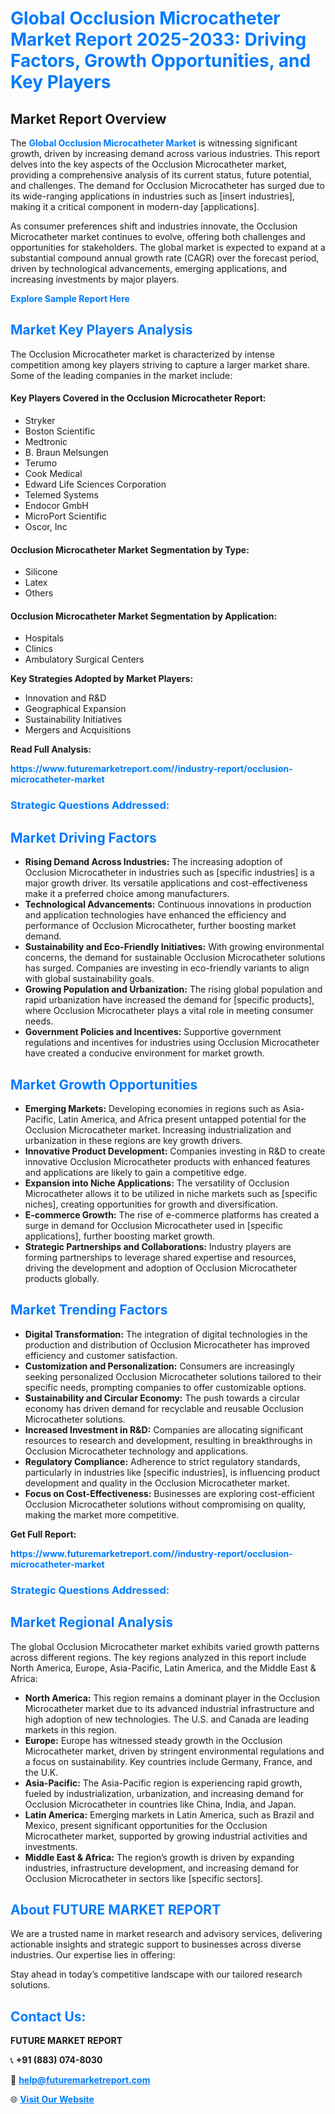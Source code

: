 <h1 style="color: #007BFF;">Global Occlusion Microcatheter Market Report 2025-2033: Driving Factors, Growth Opportunities, and Key Players</h1>

<section id="overview">
<h2>Market Report Overview</h2>
<p>The <a href="https://www.futuremarketreport.com//industry-report/occlusion-microcatheter-market" style="color: #007BFF; text-decoration: none;"><strong>Global Occlusion Microcatheter Market</strong></a> is witnessing significant growth, driven by increasing demand across various industries. This report delves into the key aspects of the Occlusion Microcatheter market, providing a comprehensive analysis of its current status, future potential, and challenges. The demand for Occlusion Microcatheter has surged due to its wide-ranging applications in industries such as [insert industries], making it a critical component in modern-day [applications].</p>
<p>As consumer preferences shift and industries innovate, the Occlusion Microcatheter market continues to evolve, offering both challenges and opportunities for stakeholders. The global market is expected to expand at a substantial compound annual growth rate (CAGR) over the forecast period, driven by technological advancements, emerging applications, and increasing investments by major players.</p>
</section>

<section id="overview">
<p><a href="https://www.futuremarketreport.com//request-sample/reportId=49752" style="color: #007BFF; text-decoration: none;"><strong>Explore Sample Report Here</strong></a></p>
</section>

<section id="key-players">
<h2 style="color: #007BFF;">Market Key Players Analysis</h2>
<p>The Occlusion Microcatheter market is characterized by intense competition among key players striving to capture a larger market share. Some of the leading companies in the market include:</p>
<h4>Key Players Covered in the Occlusion Microcatheter Report:</h4>
<ul><li>Stryker</li><li>Boston Scientific</li><li>Medtronic</li><li>B. Braun Melsungen</li><li>Terumo</li><li>Cook Medical</li><li>Edward Life Sciences Corporation</li><li>Telemed Systems</li><li>Endocor GmbH</li><li>MicroPort Scientific</li><li>Oscor, Inc</li></ul>
<h4>Occlusion Microcatheter Market Segmentation by Type:</h4>
<ul><li>Silicone</li><li>Latex</li><li>Others</li></ul>

<h4>Occlusion Microcatheter Market Segmentation by Application:</h4>
<ul><li>Hospitals</li><li>Clinics</li><li>Ambulatory Surgical Centers</li></ul>
<p><strong>Key Strategies Adopted by Market Players:</strong></p>
<ul>
<li>Innovation and R&D</li>
<li>Geographical Expansion</li>
<li>Sustainability Initiatives</li>
<li>Mergers and Acquisitions</li>
</ul>
</section>

<section>
<p><strong>Read Full Analysis: </strong></p><a href="https://www.futuremarketreport.com//industry-report/occlusion-microcatheter-market" style="color: #007BFF; text-decoration: none;"><strong>https://www.futuremarketreport.com//industry-report/occlusion-microcatheter-market</strong></a>
<h3 style="color: #007BFF;">Strategic Questions Addressed:</h3>
</section>

<section id="driving-factors">
<h2 style="color: #007BFF;">Market Driving Factors</h2>
<ul>
<li><strong>Rising Demand Across Industries:</strong> The increasing adoption of Occlusion Microcatheter in industries such as [specific industries] is a major growth driver. Its versatile applications and cost-effectiveness make it a preferred choice among manufacturers.</li>
<li><strong>Technological Advancements:</strong> Continuous innovations in production and application technologies have enhanced the efficiency and performance of Occlusion Microcatheter, further boosting market demand.</li>
<li><strong>Sustainability and Eco-Friendly Initiatives:</strong> With growing environmental concerns, the demand for sustainable Occlusion Microcatheter solutions has surged. Companies are investing in eco-friendly variants to align with global sustainability goals.</li>
<li><strong>Growing Population and Urbanization:</strong> The rising global population and rapid urbanization have increased the demand for [specific products], where Occlusion Microcatheter plays a vital role in meeting consumer needs.</li>
<li><strong>Government Policies and Incentives:</strong> Supportive government regulations and incentives for industries using Occlusion Microcatheter have created a conducive environment for market growth.</li>
</ul>
</section>

<section id="growth-opportunities">
<h2 style="color: #007BFF;">Market Growth Opportunities</h2>
<ul>
<li><strong>Emerging Markets:</strong> Developing economies in regions such as Asia-Pacific, Latin America, and Africa present untapped potential for the Occlusion Microcatheter market. Increasing industrialization and urbanization in these regions are key growth drivers.</li>
<li><strong>Innovative Product Development:</strong> Companies investing in R&D to create innovative Occlusion Microcatheter products with enhanced features and applications are likely to gain a competitive edge.</li>
<li><strong>Expansion into Niche Applications:</strong> The versatility of Occlusion Microcatheter allows it to be utilized in niche markets such as [specific niches], creating opportunities for growth and diversification.</li>
<li><strong>E-commerce Growth:</strong> The rise of e-commerce platforms has created a surge in demand for Occlusion Microcatheter used in [specific applications], further boosting market growth.</li>
<li><strong>Strategic Partnerships and Collaborations:</strong> Industry players are forming partnerships to leverage shared expertise and resources, driving the development and adoption of Occlusion Microcatheter products globally.</li>
</ul>
</section>

<section id="trending-factors">
<h2 style="color: #007BFF;">Market Trending Factors</h2>
<ul>
<li><strong>Digital Transformation:</strong> The integration of digital technologies in the production and distribution of Occlusion Microcatheter has improved efficiency and customer satisfaction.</li>
<li><strong>Customization and Personalization:</strong> Consumers are increasingly seeking personalized Occlusion Microcatheter solutions tailored to their specific needs, prompting companies to offer customizable options.</li>
<li><strong>Sustainability and Circular Economy:</strong> The push towards a circular economy has driven demand for recyclable and reusable Occlusion Microcatheter solutions.</li>
<li><strong>Increased Investment in R&D:</strong> Companies are allocating significant resources to research and development, resulting in breakthroughs in Occlusion Microcatheter technology and applications.</li>
<li><strong>Regulatory Compliance:</strong> Adherence to strict regulatory standards, particularly in industries like [specific industries], is influencing product development and quality in the Occlusion Microcatheter market.</li>
<li><strong>Focus on Cost-Effectiveness:</strong> Businesses are exploring cost-efficient Occlusion Microcatheter solutions without compromising on quality, making the market more competitive.</li>
</ul>
</section>

<section>
<p><strong>Get Full Report: </strong></p><a href="https://www.futuremarketreport.com//industry-report/occlusion-microcatheter-market" style="color: #007BFF; text-decoration: none;"><strong>https://www.futuremarketreport.com//industry-report/occlusion-microcatheter-market</strong></a>
<h3 style="color: #007BFF;">Strategic Questions Addressed:</h3>
</section>


<section id="regional-analysis">
<h2 style="color: #007BFF;">Market Regional Analysis</h2>
<p>The global Occlusion Microcatheter market exhibits varied growth patterns across different regions. The key regions analyzed in this report include North America, Europe, Asia-Pacific, Latin America, and the Middle East & Africa:</p>
<ul>
<li><strong>North America:</strong> This region remains a dominant player in the Occlusion Microcatheter market due to its advanced industrial infrastructure and high adoption of new technologies. The U.S. and Canada are leading markets in this region.</li>
<li><strong>Europe:</strong> Europe has witnessed steady growth in the Occlusion Microcatheter market, driven by stringent environmental regulations and a focus on sustainability. Key countries include Germany, France, and the U.K.</li>
<li><strong>Asia-Pacific:</strong> The Asia-Pacific region is experiencing rapid growth, fueled by industrialization, urbanization, and increasing demand for Occlusion Microcatheter in countries like China, India, and Japan.</li>
<li><strong>Latin America:</strong> Emerging markets in Latin America, such as Brazil and Mexico, present significant opportunities for the Occlusion Microcatheter market, supported by growing industrial activities and investments.</li>
<li><strong>Middle East & Africa:</strong> The region’s growth is driven by expanding industries, infrastructure development, and increasing demand for Occlusion Microcatheter in sectors like [specific sectors].</li>
</ul>
</section>

<footer>
<h2 style="color: #007BFF;">About FUTURE MARKET REPORT</h2>
<p>We are a trusted name in market research and advisory services, delivering actionable insights and strategic support to businesses across diverse industries. Our expertise lies in offering:</p>

<p>Stay ahead in today’s competitive landscape with our tailored research solutions.</p>

<h2 style="color: #007BFF;">Contact Us:</h2>
<p><strong>FUTURE MARKET REPORT</strong></p>
<p>📞 <strong>+91 (883) 074-8030</strong></p>
<p>📧 <strong><a href="mailto:help@futuremarketreport.com" style="color: #007BFF;">help@futuremarketreport.com</a></strong></p>
<p>🌐 <strong><a href="https://www.futuremarketreport.com/" style="color: #007BFF;">Visit Our Website</a></strong></p>
</footer>
